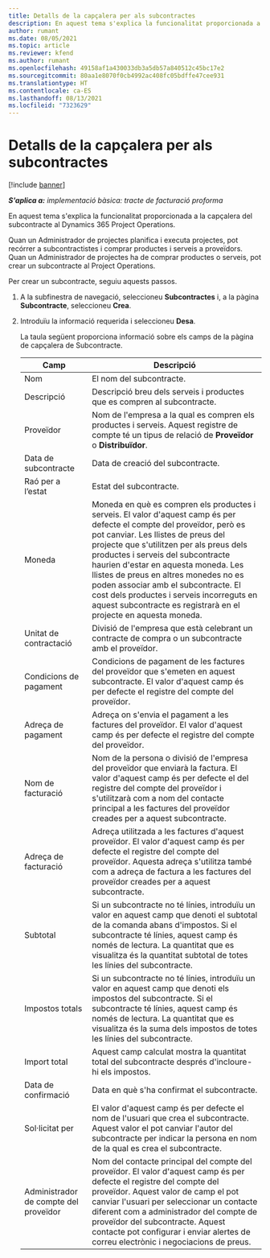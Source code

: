```yaml
---
title: Detalls de la capçalera per als subcontractes
description: En aquest tema s'explica la funcionalitat proporcionada a la capçalera del subcontracte a Project Operations.
author: rumant
ms.date: 08/05/2021
ms.topic: article
ms.reviewer: kfend
ms.author: rumant
ms.openlocfilehash: 49158af1a430033db3a5db57a840512c45bc17e2
ms.sourcegitcommit: 80aa1e8070f0cb4992ac408fc05bdffe47cee931
ms.translationtype: HT
ms.contentlocale: ca-ES
ms.lasthandoff: 08/13/2021
ms.locfileid: "7323629"
---
```

# <a name="header-details-for-subcontracts"></a>Detalls de la capçalera per als subcontractes

[!include [banner](../../includes/dataverse-preview.md)]

_**S'aplica a:** implementació bàsica: tracte de facturació proforma_

En aquest tema s'explica la funcionalitat proporcionada a la capçalera del subcontracte al Dynamics 365 Project Operations.

Quan un Administrador de projectes planifica i executa projectes, pot recórrer a subcontractistes i comprar productes i serveis a proveïdors. Quan un Administrador de projectes ha de comprar productes o serveis, pot crear un subcontracte al Project Operations.

Per crear un subcontracte, seguiu aquests passos.

1. A la subfinestra de navegació, seleccioneu **Subcontractes** i, a la pàgina **Subcontracte**, seleccioneu **Crea**.
2. Introduïu la informació requerida i seleccioneu **Desa**.

    La taula següent proporciona informació sobre els camps de la pàgina de capçalera de Subcontracte.

    | **Camp** | **Descripció** |
    | --- | --- | 
    | Nom | El nom del subcontracte. |
    | Descripció | Descripció breu dels serveis i productes que es compren al subcontracte. |
    | Proveïdor | Nom de l'empresa a la qual es compren els productes i serveis. Aquest registre de compte té un tipus de relació de **Proveïdor** o **Distribuïdor**. |
    | Data de subcontracte | Data de creació del subcontracte. |
    | Raó per a l’estat | Estat del subcontracte. |
    | Moneda | Moneda en què es compren els productes i serveis. El valor d'aquest camp és per defecte el compte del proveïdor, però es pot canviar. Les llistes de preus del projecte que s'utilitzen per als preus dels productes i serveis del subcontracte haurien d'estar en aquesta moneda. Les llistes de preus en altres monedes no es poden associar amb el subcontracte. El cost dels productes i serveis incorreguts en aquest subcontracte es registrarà en el projecte en aquesta moneda. |
    | Unitat de contractació | Divisió de l'empresa que està celebrant un contracte de compra o un subcontracte amb el proveïdor. |
    | Condicions de pagament | Condicions de pagament de les factures del proveïdor que s'emeten en aquest subcontracte. El valor d'aquest camp és per defecte el registre del compte del proveïdor. |
    | Adreça de pagament | Adreça on s'envia el pagament a les factures del proveïdor. El valor d'aquest camp és per defecte el registre del compte del proveïdor. |
    | Nom de facturació | Nom de la persona o divisió de l'empresa del proveïdor que enviarà la factura. El valor d'aquest camp és per defecte el del registre del compte del proveïdor i s'utilitzarà com a nom del contacte principal a les factures del proveïdor creades per a aquest subcontracte. |
    | Adreça de facturació | Adreça utilitzada a les factures d'aquest proveïdor. El valor d'aquest camp és per defecte el registre del compte del proveïdor. Aquesta adreça s'utilitza també com a adreça de factura a les factures del proveïdor creades per a aquest subcontracte. |
    | Subtotal | Si un subcontracte no té línies, introduïu un valor en aquest camp que denoti el subtotal de la comanda abans d'impostos. Si el subcontracte té línies, aquest camp és només de lectura. La quantitat que es visualitza és la quantitat subtotal de totes les línies del subcontracte. |
    | Impostos totals | Si un subcontracte no té línies, introduïu un valor en aquest camp que denoti els impostos del subcontracte. Si el subcontracte té línies, aquest camp és només de lectura. La quantitat que es visualitza és la suma dels impostos de totes les línies del subcontracte. |
    | Import total |  Aquest camp calculat mostra la quantitat total del subcontracte després d'incloure-hi els impostos.  |
    | Data de confirmació | Data en què s'ha confirmat el subcontracte.  |
    | Sol·licitat per | El valor d'aquest camp és per defecte el nom de l'usuari que crea el subcontracte. Aquest valor el pot canviar l'autor del subcontracte per indicar la persona en nom de la qual es crea el subcontracte.  |
    | Administrador de compte del proveïdor | Nom del contacte principal del compte del proveïdor. El valor d'aquest camp és per defecte el registre del compte del proveïdor. Aquest valor de camp el pot canviar l'usuari per seleccionar un contacte diferent com a administrador del compte de proveïdor del subcontracte. Aquest contacte pot configurar i enviar alertes de correu electrònic i negociacions de preus. |


